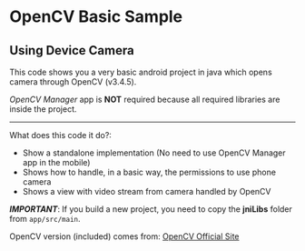 OpenCV Basic Sample
=======

## Using Device Camera

This code shows you a very basic android project in java which opens camera through OpenCV (v3.4.5).

_OpenCV Manager_ app is **NOT** required because all required libraries are inside the project.

---

What does this code it do?:

  * Show a standalone implementation (No need to use OpenCV Manager app in the mobile)
  * Shows how to handle, in a basic way, the permissions to use phone camera
  * Shows a view with video stream from camera handled by OpenCV
  
***IMPORTANT***:
If you build a new project, you need to copy the **jniLibs** folder from `app/src/main`.

OpenCV version (included) comes from: [OpenCV Official Site](https://github.com/opencv/opencv/archive/3.4.5.zip)